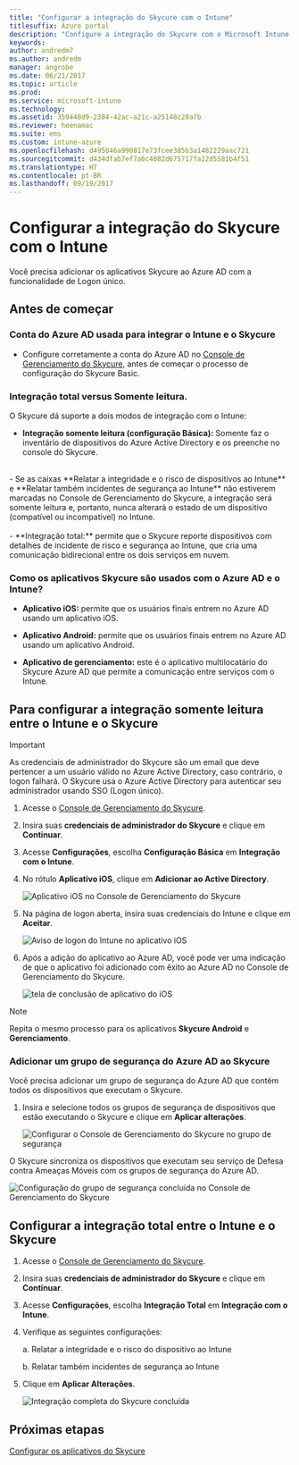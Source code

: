 ```yaml
---
title: "Configurar a integração do Skycure com o Intune"
titlesuffix: Azure portal
description: "Configure a integração do Skycure com o Microsoft Intune."
keywords: 
author: andredm7
ms.author: andredm
manager: angrobe
ms.date: 06/21/2017
ms.topic: article
ms.prod: 
ms.service: microsoft-intune
ms.technology: 
ms.assetid: 359448d9-2384-42ac-a21c-a25148c20a7b
ms.reviewer: heenamac
ms.suite: ems
ms.custom: intune-azure
ms.openlocfilehash: d495046a990817e73fcee385b3a1482229aac721
ms.sourcegitcommit: d434dfab7ef7a6c4082d675717fa22d5581b4f51
ms.translationtype: HT
ms.contentlocale: pt-BR
ms.lasthandoff: 09/19/2017
---
```

# <a name="set-up-the-skycure-integration-with-intune"></a>Configurar a integração do Skycure com o Intune

Você precisa adicionar os aplicativos Skycure ao Azure AD com a funcionalidade de Logon único.

## <a name="before-you-begin"></a>Antes de começar

### <a name="azure-ad-account-used-to-integrate-intune-and-skycure"></a>Conta do Azure AD usada para integrar o Intune e o Skycure

-   Configure corretamente a conta do Azure AD no [Console de Gerenciamento do Skycure](https://aad.skycure.com), antes de começar o processo de configuração do Skycure Basic.

### <a name="full-integration-vs-read-only"></a>Integração total versus Somente leitura.

O Skycure dá suporte a dois modos de integração com o Intune:

-   **Integração somente leitura (configuração Básica):** Somente faz o inventário de dispositivos do Azure Active Directory e os preenche no console do Skycure.
<br>
    -   Se as caixas **Relatar a integridade e o risco de dispositivos ao Intune** e **Relatar também incidentes de segurança ao Intune** não estiverem marcadas no Console de Gerenciamento do Skycure, a integração será somente leitura e, portanto, nunca alterará o estado de um dispositivo (compatível ou incompatível) no Intune.
<br></br>
-   **Integração total:** permite que o Skycure reporte dispositivos com detalhes de incidente de risco e segurança ao Intune, que cria uma comunicação bidirecional entre os dois serviços em nuvem.

### <a name="how-the-skycure-apps-are-used-with-azure-ad-and-intune"></a>Como os aplicativos Skycure são usados com o Azure AD e o Intune?

-   **Aplicativo iOS:** permite que os usuários finais entrem no Azure AD usando um aplicativo iOS.

-   **Aplicativo Android:** permite que os usuários finais entrem no Azure AD usando um aplicativo Android.

-   **Aplicativo de gerenciamento:** este é o aplicativo multilocatário do Skycure Azure AD que permite a comunicação entre serviços com o Intune.

## <a name="to-set-up-the-read-only-integration-between-intune-and-skycure"></a>Para configurar a integração somente leitura entre o Intune e o Skycure

> [!IMPORTANT]
> As credenciais de administrador do Skycure são um email que deve pertencer a um usuário válido no Azure Active Directory, caso contrário, o logon falhará. O Skycure usa o Azure Active Directory para autenticar seu administrador usando SSO (Logon único).

1.  Acesse o [Console de Gerenciamento do Skycure](https://aad.skycure.com).

2.  Insira suas **credenciais de administrador do Skycure** e clique em **Continuar**.

3.  Acesse **Configurações**, escolha **Configuração Básica** em **Integração com o Intune**.

4.  No rótulo **Aplicativo iOS**, clique em **Adicionar ao Active Directory**.

    ![Aplicativo iOS no Console de Gerenciamento do Skycure](./media/skycure-setup-1.png)

5.  Na página de logon aberta, insira suas credenciais do Intune e clique em **Aceitar**.

    ![Aviso de logon do Intune no aplicativo iOS](./media/skycure-setup-2.png)

6.  Após a adição do aplicativo ao Azure AD, você pode ver uma indicação de que o aplicativo foi adicionado com êxito ao Azure AD no Console de Gerenciamento do Skycure.

    ![tela de conclusão de aplicativo do iOS](./media/skycure-setup-3.png)

> [!NOTE]
> Repita o mesmo processo para os aplicativos **Skycure Android** e **Gerenciamento**.

### <a name="add-an-azure-ad-security-group-into-skycure"></a>Adicionar um grupo de segurança do Azure AD ao Skycure

Você precisa adicionar um grupo de segurança do Azure AD que contém todos os dispositivos que executam o Skycure.

1.  Insira e selecione todos os grupos de segurança de dispositivos que estão executando o Skycure e clique em **Aplicar alterações**.

    ![Configurar o Console de Gerenciamento do Skycure no grupo de segurança](./media/skycure-setup-4.png)

O Skycure sincroniza os dispositivos que executam seu serviço de Defesa contra Ameaças Móveis com os grupos de segurança do Azure AD.

![Configuração do grupo de segurança concluída no Console de Gerenciamento do Skycure](./media/skycure-setup-5.png)

## <a name="set-up-the-full-integration-between-intune-and-skycure"></a>Configurar a integração total entre o Intune e o Skycure

1.  Acesse o [Console de Gerenciamento do Skycure](https://aad.skycure.com).

2.  Insira suas **credenciais de administrador do Skycure** e clique em **Continuar**.

3.  Acesse **Configurações**, escolha **Integração Total** em **Integração com o Intune**.

4.  Verifique as seguintes configurações:

    a.  Relatar a integridade e o risco do dispositivo ao Intune

    b.  Relatar também incidentes de segurança ao Intune

5.  Clique em **Aplicar Alterações**.

    ![Integração completa do Skycure concluída](./media/skycure-setup-6.png)

## <a name="next-steps"></a>Próximas etapas

[Configurar os aplicativos do Skycure](mtd-apps-ios-app-configuration-policy-add-assign.md)
